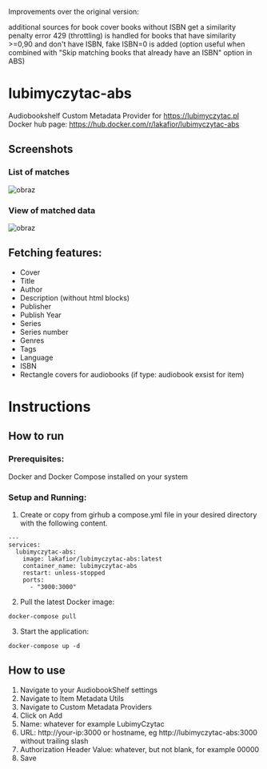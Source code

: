 Improvements over the original version:

additional sources for book cover
books without ISBN get a similarity penalty
error 429 (throttling) is handled
for books that have similarity >=0,90 and don't have ISBN, fake ISBN=0 is added (option useful when combined with "Skip matching books that already have an ISBN" option in ABS)


# lubimyczytac-abs
Audiobookshelf Custom Metadata Provider for https://lubimyczytac.pl
Docker hub page: https://hub.docker.com/r/lakafior/lubimyczytac-abs

## Screenshots

### List of matches
![obraz](https://github.com/user-attachments/assets/f18d64fe-2849-4669-92b9-b2471f6a9a29)

### View of matched data
![obraz](https://github.com/user-attachments/assets/425ae529-3ab2-4e64-a998-0de8861b40ec)

## Fetching features:
- Cover
- Title
- Author
- Description (without html blocks)
- Publisher
- Publish Year
- Series
- Series number
- Genres
- Tags
- Language
- ISBN
- Rectangle covers for audiobooks (if type: audiobook exsist for item)

# Instructions

## How to run

### Prerequisites:
Docker and Docker Compose installed on your system

### Setup and Running:
1. Create or copy from girhub a compose.yml file in your desired directory with the following content.
```
---
services:
  lubimyczytac-abs:
    image: lakafior/lubimyczytac-abs:latest
    container_name: lubimyczytac-abs
    restart: unless-stopped
    ports:
      - "3000:3000"
```
2. Pull the latest Docker image:
```
docker-compose pull
```
3. Start the application:
```
docker-compose up -d
```

## How to use
1. Navigate to your AudiobookShelf settings
2. Navigate to Item Metadata Utils
3. Navigate to Custom Metadata Providers
4. Click on Add
5. Name: whatever for example LubimyCzytac
6. URL: http://your-ip:3000 or hostname, eg http://lubimyczytac-abs:3000 without trailing slash
8. Authorization Header Value: whatever, but not blank, for example 00000
9. Save
